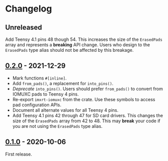 # Changelog

## Unreleased

Add Teensy 4.1 pins 48 though 54. This increases the size of the `ErasedPads`
array and represents a **breaking** API change. Users who design to the
`ErasedPads` type alias should not be affected by this breakage.

## [0.2.0] - 2021-12-29

- Mark functions `#[inline]`.
- Add `from_pads()`, a replacement for `into_pins()`.
- *Deprecate* `into_pins()`. Users should prefer `from_pads()` to convert
  from IOMUXC pads to Teensy 4 pins.
- Re-export `imxrt-iomuxc` from the crate. Use these symbols to access pad
  configuration APIs.
- Document all alternate values for all Teensy 4 pins.
- Add Teensy 4.1 pins 42 through 47 for SD card drivers. This changes the size
  of the `ErasedPads` array from 42 to 48. This may **break** your code if you
  are not using the `ErasedPads` type alias.

## [0.1.0] - 2020-10-06

First release.

[0.2.0]: https://github.com/mciantyre/teensy4-rs/compare/teensy4-pins-0.1.0...teensy4-pins-0.2.0
[0.1.0]: https://github.com/mciantyre/teensy4-rs/releases/tag/teensy4-pins-0.1.0
